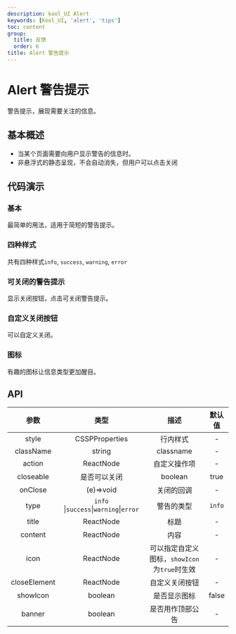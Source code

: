 ```yaml
---
description: kool_UI Alert
keywords: [Kool_UI, 'alert', 'tips']
toc: content
group:
  title: 反馈
  order: 6
title: Alert 警告提示
---
```


# Alert 警告提示

警告提示，展现需要关注的信息。

## 基本概述

- 当某个页面需要向用户显示警告的信息时。
- 非悬浮式的静态呈现，不会自动消失，但用户可以点击关闭

## 代码演示

### 基本

最简单的用法，适用于简短的警告提示。
<code src="./demo/basic.tsx"></code>

### 四种样式

共有四种样式`info`, `success`, `warning`, `error`

<code src="./demo/fourStyle.tsx"></code>

### 可关闭的警告提示

显示关闭按钮，点击可关闭警告提示。

<code src="./demo/closeable.tsx"></code>

### 自定义关闭按钮

可以自定义关闭。

<code src="./demo/selfClose.tsx"></code>

### 图标

有趣的图标让信息类型更加醒目。

<code src="./demo/icon.tsx"></code>

## API

|     参数     |                  类型                  |                     描述                     | 默认值 |
| :----------: | :------------------------------------: | :------------------------------------------: | :----: |
|    style     |             CSSPProperties             |                   行内样式                   |   -    |
|  className   |                 string                 |                  classname                   |   -    |
|    action    |               ReactNode                |                 自定义操作项                 |   -    |
|  closeable   |              是否可以关闭              |                   boolean                    |  true  |
|   onClose    |               (e)=>void                |                  关闭的回调                  |   -    |
|     type     | `info` \|`success`\|`warning`\|`error` |                  警告的类型                  | `info` |
|    title     |               ReactNode                |                     标题                     |   -    |
|   content    |               ReactNode                |                     内容                     |   -    |
|     icon     |               ReactNode                | 可以指定自定义图标，`showIcon`为`true`时生效 |   -    |
| closeElement |               ReactNode                |                自定义关闭按钮                |   -    |
|   showIcon   |                boolean                 |                 是否显示图标                 | false  |
|    banner    |                boolean                 |               是否用作顶部公告               |   -    |
